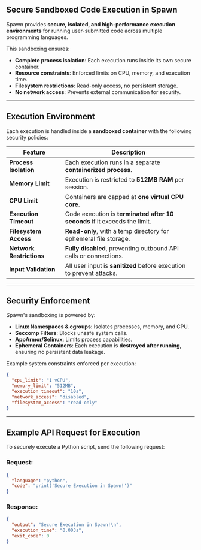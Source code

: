 ## **Secure Sandboxed Code Execution in Spawn**

Spawn provides **secure, isolated, and high-performance execution environments** for running user-submitted code across multiple programming languages.

This sandboxing ensures:

- **Complete process isolation**: Each execution runs inside its own secure container.
- **Resource constraints**: Enforced limits on CPU, memory, and execution time.
- **Filesystem restrictions**: Read-only access, no persistent storage.
- **No network access**: Prevents external communication for security.

---

## **Execution Environment**

Each execution is handled inside a **sandboxed container** with the following security policies:

| Feature                  | Description                                                                |
| ------------------------ | -------------------------------------------------------------------------- |
| **Process Isolation**    | Each execution runs in a separate **containerized process**.               |
| **Memory Limit**         | Execution is restricted to **512MB RAM** per session.                      |
| **CPU Limit**            | Containers are capped at **one virtual CPU core**.                         |
| **Execution Timeout**    | Code execution is **terminated after 10 seconds** if it exceeds the limit. |
| **Filesystem Access**    | **Read-only**, with a temp directory for ephemeral file storage.           |
| **Network Restrictions** | **Fully disabled**, preventing outbound API calls or connections.          |
| **Input Validation**     | All user input is **sanitized** before execution to prevent attacks.       |

---

## **Security Enforcement**

Spawn's sandboxing is powered by:

- **Linux Namespaces & cgroups**: Isolates processes, memory, and CPU.
- **Seccomp Filters**: Blocks unsafe system calls.
- **AppArmor/Selinux**: Limits process capabilities.
- **Ephemeral Containers**: Each execution is **destroyed after running**, ensuring no persistent data leakage.

Example system constraints enforced per execution:

```json
{
  "cpu_limit": "1 vCPU",
  "memory_limit": "512MB",
  "execution_timeout": "10s",
  "network_access": "disabled",
  "filesystem_access": "read-only"
}
```

---

## **Example API Request for Execution**

To securely execute a Python script, send the following request:

### **Request:**

```json
{
  "language": "python",
  "code": "print('Secure Execution in Spawn!')"
}
```

### **Response:**

```json
{
  "output": "Secure Execution in Spawn!\n",
  "execution_time": "0.003s",
  "exit_code": 0
}
```